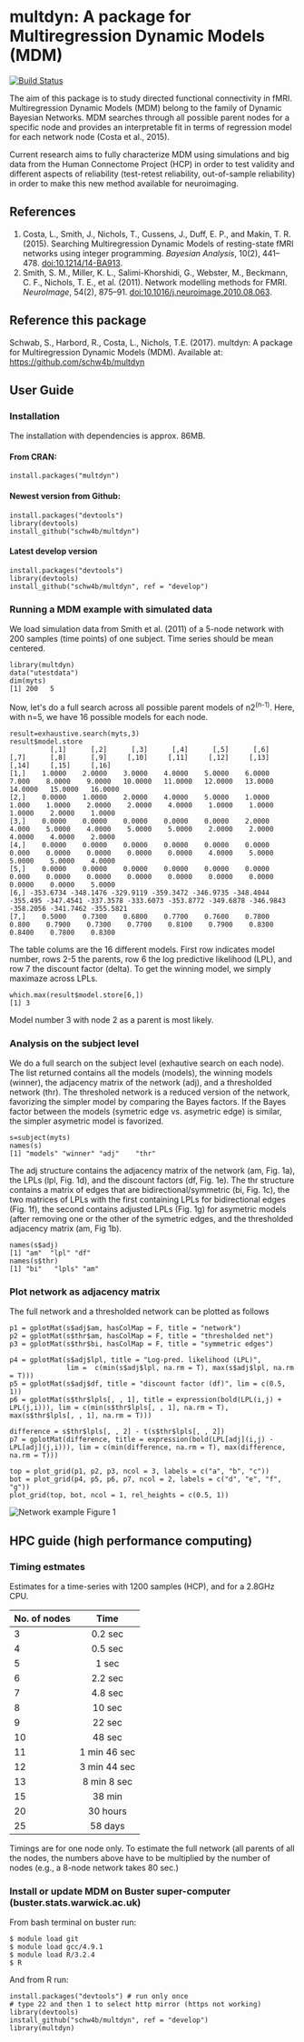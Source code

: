 # multdyn: A package for Multiregression Dynamic Models (MDM)
[![Build Status](https://travis-ci.org/schw4b/multdyn.png?branch=master)](https://travis-ci.org/schw4b/multdyn)

The aim of this package is to study directed functional connectivity in fMRI. Multiregression Dynamic Models (MDM) belong to the family of Dynamic Bayesian Networks. MDM searches through all possible parent nodes for a specific node and provides an interpretable fit in terms of regression model for each network node (Costa et al., 2015).

Current research aims to fully characterize MDM using simulations and big data from the Human Connectome Project (HCP) in order to test validity and different aspects of reliability (test-retest reliability, out-of-sample reliability) in order to make this new method available for neuroimaging.

## References
1. Costa, L., Smith, J., Nichols, T., Cussens, J., Duff, E. P., and Makin, T. R. (2015). Searching Multiregression Dynamic Models of resting-state fMRI networks using integer programming. *Bayesian Analysis*, 10(2), 441–478. [doi:10.1214/14-BA913](http://dx.doi.org/10.1214/14-BA913).
2. Smith, S. M., Miller, K. L., Salimi-Khorshidi, G., Webster, M., Beckmann, C. F., Nichols, T. E., et al. (2011). Network modelling methods for FMRI. *NeuroImage*, 54(2), 875–91. [doi:10.1016/j.neuroimage.2010.08.063](http://dx.doi.org/10.1016/j.neuroimage.2010.08.063).

## Reference this package
Schwab, S., Harbord, R., Costa, L., Nichols, T.E. (2017). multdyn: A package for Multiregression Dynamic Models (MDM). Available at: https://github.com/schw4b/multdyn

## User Guide

### Installation
The installation with dependencies is approx. 86MB.

#### From CRAN:
    install.packages("multdyn")

#### Newest version from Github:
    install.packages("devtools")
    library(devtools)
    install_github("schw4b/multdyn")

#### Latest develop version
    install.packages("devtools")
    library(devtools)
    install_github("schw4b/multdyn", ref = "develop")

### Running a MDM example with simulated data
We load simulation data from Smith et al. (2011) of a 5-node network with 200 samples (time points) of one subject. Time series should be mean centered.

    library(multdyn)
    data("utestdata")
    dim(myts)
    [1] 200   5

Now, let's do a full search across all possible parent models of n2<sup>(n-1)</sup>. Here, with n=5, we have 16 possible models for each node.

    result=exhaustive.search(myts,3)
    result$model.store
              [,1]      [,2]      [,3]      [,4]      [,5]      [,6]     [,7]      [,8]      [,9]     [,10]     [,11]     [,12]     [,13]     [,14]     [,15]     [,16]
    [1,]    1.0000    2.0000    3.0000    4.0000    5.0000    6.0000    7.000    8.0000    9.0000   10.0000   11.0000   12.0000   13.0000   14.0000   15.0000   16.0000
    [2,]    0.0000    1.0000    2.0000    4.0000    5.0000    1.0000    1.000    1.0000    2.0000    2.0000    4.0000    1.0000    1.0000    1.0000    2.0000    1.0000
    [3,]    0.0000    0.0000    0.0000    0.0000    0.0000    2.0000    4.000    5.0000    4.0000    5.0000    5.0000    2.0000    2.0000    4.0000    4.0000    2.0000
    [4,]    0.0000    0.0000    0.0000    0.0000    0.0000    0.0000    0.000    0.0000    0.0000    0.0000    0.0000    4.0000    5.0000    5.0000    5.0000    4.0000
    [5,]    0.0000    0.0000    0.0000    0.0000    0.0000    0.0000    0.000    0.0000    0.0000    0.0000    0.0000    0.0000    0.0000    0.0000    0.0000    5.0000
    [6,] -353.6734 -348.1476 -329.9119 -359.3472 -346.9735 -348.4044 -355.495 -347.4541 -337.3578 -333.6073 -353.8772 -349.6878 -346.9843 -358.2056 -341.7462 -355.5821
    [7,]    0.5000    0.7300    0.6800    0.7700    0.7600    0.7800    0.800    0.7900    0.7300    0.7700    0.8100    0.7900    0.8300    0.8400    0.7800    0.8300

The table colums are the 16 different models. First row indicates model number, rows 2-5 the parents, row 6 the log predictive likelihood (LPL), and row 7 the discount factor (delta). To get the winning model, we simply maximaze across LPLs.

    which.max(result$model.store[6,])
    [1] 3

Model number 3 with node 2 as a parent is most likely.

### Analysis on the subject level
We do a full search on the subject level (exhautive search on each node). The list returned contains all the models (models), the winning models (winner), the adjacency matrix of the network (adj), and a thresholded network (thr). The thresholed network is a reduced version of the network, favorizing the simpler model by comparing the Bayes factors. If the Bayes factor between the models (symetric edge vs. asymetric edge) is similar, the simpler asymetric model is favorized.

    s=subject(myts)
    names(s)
    [1] "models" "winner" "adj"    "thr"

The adj structure contains the adjacency matrix of the network (am, Fig. 1a), the LPLs (lpl, Fig. 1d), and the discount factors (df, Fig. 1e). The thr structure contains a matrix of edges that are bidirectional/symmetric (bi, Fig. 1c), the two matrices of LPLs with the first containing LPLs for bidirectional edges (Fig. 1f), the second contains adjusted LPLs (Fig. 1g) for asymetric models (after removing one or the other of the symetric edges, and the thresholded adjacency matrix (am, Fig 1b).

    names(s$adj)
    [1] "am"  "lpl" "df"
    names(s$thr)
    [1] "bi"   "lpls" "am"

### Plot network as adjacency matrix
The full network and a thresholded network can be plotted as follows

    p1 = gplotMat(s$adj$am, hasColMap = F, title = "network")
    p2 = gplotMat(s$thr$am, hasColMap = F, title = "thresholded net")
    p3 = gplotMat(s$thr$bi, hasColMap = F, title = "symmetric edges")

    p4 = gplotMat(s$adj$lpl, title = "Log-pred. likelihood (LPL)",
                  lim =  c(min(s$adj$lpl, na.rm = T), max(s$adj$lpl, na.rm = T)))
    p5 = gplotMat(s$adj$df, title = "discount factor (df)", lim = c(0.5, 1))
    p6 = gplotMat(s$thr$lpls[, , 1], title = expression(bold(LPL(i,j) +
    LPL(j,i))), lim = c(min(s$thr$lpls[, , 1], na.rm = T), max(s$thr$lpls[, , 1], na.rm = T)))

    difference = s$thr$lpls[, , 2] - t(s$thr$lpls[, , 2])
    p7 = gplotMat(difference, title = expression(bold(LPL[adj](i,j) - LPL[adj](j,i))), lim = c(min(difference, na.rm = T), max(difference, na.rm = T)))

    top = plot_grid(p1, p2, p3, ncol = 3, labels = c("a", "b", "c"))
    bot = plot_grid(p4, p5, p6, p7, ncol = 2, labels = c("d", "e", "f", "g"))
    plot_grid(top, bot, ncol = 1, rel_heights = c(0.5, 1))

![Network example](https://cloud.githubusercontent.com/assets/11832548/24162907/e7cfecb8-0e60-11e7-8e01-22e6d5404f05.png)
Figure 1

## HPC guide (high performance computing)

### Timing estmates
Estimates for a time-series with 1200 samples (HCP), and for a 2.8GHz CPU.

| No. of nodes  | Time     |
| ------------- |:--------:|
| 3             | 0.2 sec  |
| 4             | 0.5 sec  |
| 5             | 1 sec  |
| 6             | 2.2 sec  |
| 7             | 4.8 sec  |
| 8             | 10 sec  |
| 9             | 22 sec  |
| 10            | 48 sec  |
| 11            | 1 min 46 sec  |
| 12            | 3 min 44 sec  |
| 13            | 8 min  8 sec  |
| 15            | 38 min |
| 20            | 30 hours |
| 25            | 58 days |

Timings are for one node only. To estimate the full network (all parents of all the nodes, the numbers above have to be multiplied by the number of nodes (e.g., a 8-node network takes 80 sec.)


### Install or update  MDM on Buster super-computer (buster.stats.warwick.ac.uk)
From bash terminal on buster run:

    $ module load git
    $ module load gcc/4.9.1
    $ module load R/3.2.4
    $ R

And from R run:

    install.packages("devtools") # run only once
    # type 22 and then 1 to select http mirror (https not working)
    library(devtools)
    install_github("schw4b/multdyn", ref = "develop")
    library(multdyn)

